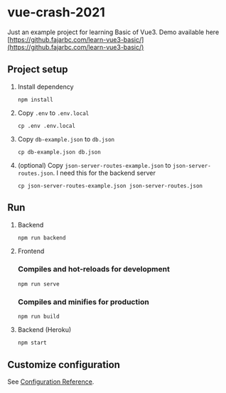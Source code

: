 # vue-crash-2021
Just an example project for learning Basic of Vue3.
Demo available here [https://github.fajarbc.com/learn-vue3-basic/](https://github.fajarbc.com/learn-vue3-basic/)

## Project setup
1. Install dependency
    ```
    npm install
    ```
2. Copy `.env` to `.env.local`
    ```
    cp .env .env.local
    ```
3. Copy `db-example.json` to `db.json`
    ```
    cp db-example.json db.json
    ```
4. (optional) Copy `json-server-routes-example.json` to `json-server-routes.json`. I need this for the backend server
    ```
    cp json-server-routes-example.json json-server-routes.json
    ```

## Run
1. Backend
    ```
    npm run backend
    ```

2. Frontend
    ### Compiles and hot-reloads for development
    ```
    npm run serve
    ```

    ### Compiles and minifies for production
    ```
    npm run build
    ```
3. Backend (Heroku)
    ```
    npm start
    ```

## Customize configuration
See [Configuration Reference](https://cli.vuejs.org/config/).

